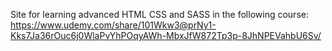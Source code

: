 Site for learning advanced HTML CSS and SASS in the following course: https://www.udemy.com/share/101Wkw3@prNy1-Kks7Ja36rOuc6j0WlaPvYhPOqyAWh-MbxJfW872Tp3p-8JhNPEVahbU6Sv/